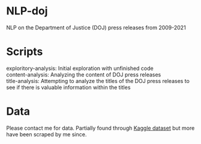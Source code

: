 # NLP-doj
NLP on the Department of Justice (DOJ) press releases from 2009-2021

# Scripts
exploritory-analysis: Initial exploration with unfinished code <br />
content-analysis: Analyzing the content of DOJ press releases <br />
title-analysis: Attempting to analyze the titles of the DOJ press releases to see if there is valuable information within the titles

# Data
Please contact me for data. Partially found through [Kaggle dataset](https://www.kaggle.com/jbencina/department-of-justice-20092018-press-releases) but more have been scraped by me since.
